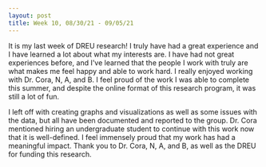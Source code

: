```yaml
---
layout: post
title: Week 10, 08/30/21 - 09/05/21
---
```


It is my last week of DREU research! I truly have had a great experience and I have learned a lot about what my interests are. I have had not great experiences before, and I've learned that the people I work with truly are what makes me feel happy and able to work hard. I really enjoyed working with Dr. Cora, N, A, and B. I feel proud of the work I was able to complete this summer, and despite the online format of this research program, it was still a lot of fun.

I left off with creating graphs and visualizations as well as some issues with the data, but all have been documented and reported to the group. Dr. Cora mentioned hiring an undergraduate student to continue with this work now that it is well-defined. I feel immensely proud that my work has had a meaningful impact. Thank you to Dr. Cora, N, A, and B, as well as the DREU for funding this research.
